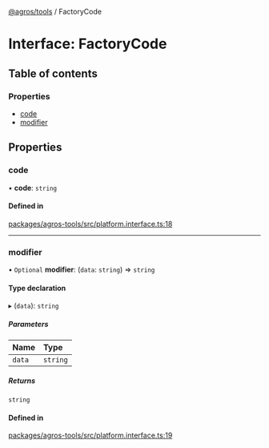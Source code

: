 [@agros/tools](../index.md) / FactoryCode

# Interface: FactoryCode

## Table of contents

### Properties

- [code](FactoryCode.md#code)
- [modifier](FactoryCode.md#modifier)

## Properties

### <a id="code" name="code"></a> code

• **code**: `string`

#### Defined in

[packages/agros-tools/src/platform.interface.ts:18](https://github.com/agrosjs/agros/blob/a599576/packages/agros-tools/src/platform.interface.ts#L18)

___

### <a id="modifier" name="modifier"></a> modifier

• `Optional` **modifier**: (`data`: `string`) => `string`

#### Type declaration

▸ (`data`): `string`

##### Parameters

| Name | Type |
| :------ | :------ |
| `data` | `string` |

##### Returns

`string`

#### Defined in

[packages/agros-tools/src/platform.interface.ts:19](https://github.com/agrosjs/agros/blob/a599576/packages/agros-tools/src/platform.interface.ts#L19)
